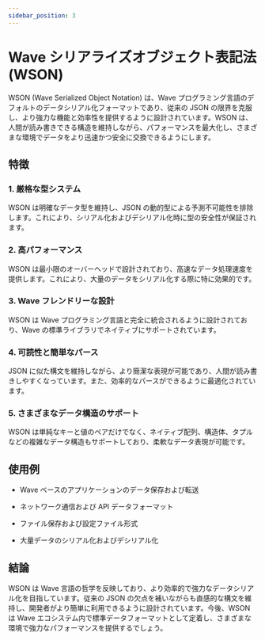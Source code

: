 ```yaml
---
sidebar_position: 3
---
```


# Wave シリアライズオブジェクト表記法 (WSON)
WSON (Wave Serialized Object Notation) は、Wave プログラミング言語のデフォルトのデータシリアル化フォーマットであり、従来の JSON の限界を克服し、より強力な機能と効率性を提供するように設計されています。WSON は、人間が読み書きできる構造を維持しながら、パフォーマンスを最大化し、さまざまな環境でデータをより迅速かつ安全に交換できるようにします。

## 特徴
### 1. **厳格な型システム**
WSON は明確なデータ型を維持し、JSON の動的型による予測不可能性を排除します。これにより、シリアル化およびデシリアル化時に型の安全性が保証されます。

### 2. **高パフォーマンス**
WSON は最小限のオーバーヘッドで設計されており、高速なデータ処理速度を提供します。これにより、大量のデータをシリアル化する際に特に効果的です。

### 3. **Wave フレンドリーな設計**
WSON は Wave プログラミング言語と完全に統合されるように設計されており、Wave の標準ライブラリでネイティブにサポートされています。

### 4. **可読性と簡単なパース**
JSON に似た構文を維持しながら、より簡潔な表現が可能であり、人間が読み書きしやすくなっています。また、効率的なパースができるように最適化されています。

### 5. **さまざまなデータ構造のサポート**
WSON は単純なキーと値のペアだけでなく、ネイティブ配列、構造体、タプルなどの複雑なデータ構造もサポートしており、柔軟なデータ表現が可能です。

## 使用例
* Wave ベースのアプリケーションのデータ保存および転送

* ネットワーク通信および API データフォーマット

* ファイル保存および設定ファイル形式

* 大量データのシリアル化およびデシリアル化

## 結論
WSON は Wave 言語の哲学を反映しており、より効率的で強力なデータシリアル化を目指しています。従来の JSON の欠点を補いながらも直感的な構文を維持し、開発者がより簡単に利用できるように設計されています。今後、WSON は Wave エコシステム内で標準データフォーマットとして定着し、さまざまな環境で強力なパフォーマンスを提供するでしょう。
